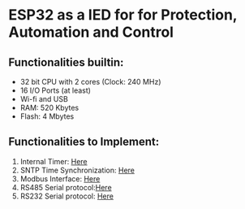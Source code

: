 # ESP32 as a IED for for Protection, Automation and Control  

## Functionalities builtin:
* 32 bit CPU with 2 cores (Clock: 240 MHz)
* 16 I/O Ports (at least)
* Wi-fi and USB
* RAM: 520 Kbytes
* Flash: 4 Mbytes

## Functionalities to Implement:
1. Internal Timer: [Here](https://docs.espressif.com/projects/esp-idf/en/latest/esp32/api-reference/system/system_time.html#system-time)
2. SNTP Time Synchronization: [Here](https://docs.espressif.com/projects/esp-idf/en/latest/esp32/api-reference/system/system_time.html#sntp-time-synchronization)
3. Modbus Interface: [Here](https://docs.espressif.com/projects/esp-idf/en/v4.3.1/esp32/api-reference/protocols/modbus.html#esp-modbus)
4. RS485 Serial protocol:[Here]()
5. RS232 Serial protocol: [Here](https://esp32.com/viewtopic.php?t=9714)
